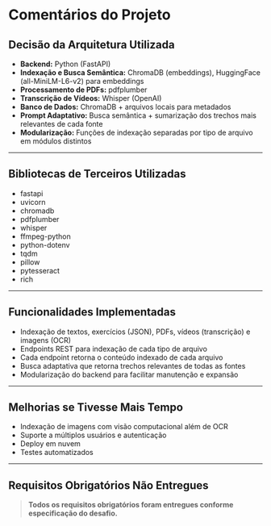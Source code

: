 # Comentários do Projeto

## Decisão da Arquitetura Utilizada

- **Backend:** Python (FastAPI)
- **Indexação e Busca Semântica:** ChromaDB (embeddings), HuggingFace (all-MiniLM-L6-v2) para embeddings
- **Processamento de PDFs:** pdfplumber
- **Transcrição de Vídeos:** Whisper (OpenAI)
- **Banco de Dados:** ChromaDB + arquivos locais para metadados
- **Prompt Adaptativo:** Busca semântica + sumarização dos trechos mais relevantes de cada fonte
- **Modularização:** Funções de indexação separadas por tipo de arquivo em módulos distintos

---

## Bibliotecas de Terceiros Utilizadas

- fastapi
- uvicorn
- chromadb
- pdfplumber
- whisper
- ffmpeg-python
- python-dotenv
- tqdm
- pillow
- pytesseract
- rich

---

## Funcionalidades Implementadas

- Indexação de textos, exercícios (JSON), PDFs, vídeos (transcrição) e imagens (OCR)
- Endpoints REST para indexação de cada tipo de arquivo
- Cada endpoint retorna o conteúdo indexado de cada arquivo
- Busca adaptativa que retorna trechos relevantes de todas as fontes
- Modularização do backend para facilitar manutenção e expansão

---

## Melhorias se Tivesse Mais Tempo

- Indexação de imagens com visão computacional além de OCR
- Suporte a múltiplos usuários e autenticação
- Deploy em nuvem
- Testes automatizados

---

## Requisitos Obrigatórios Não Entregues

> **Todos os requisitos obrigatórios foram entregues conforme especificação do desafio.**
